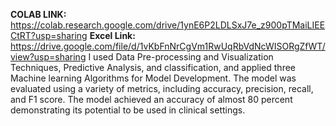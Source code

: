 __COLAB LINK:__
https://colab.research.google.com/drive/1ynE6P2LDLSxJ7e_z900pTMaiLIEECtRT?usp=sharing
__Excel Link:__ https://drive.google.com/file/d/1vKbFnNrCgVm1RwUqRbVdNcWISORgZfWT/view?usp=sharing
I used Data Pre-processing and Visualization Techniques, Predictive Analysis, and classification, and applied three Machine learning Algorithms for Model Development. The model was evaluated using a variety of metrics, including accuracy, precision, recall, and F1 score. The model achieved an accuracy of almost 80 percent demonstrating its potential to be used in clinical settings.
